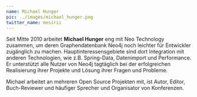 ```yaml
---
name: Michael Hunger
pic: ../images/michael_hunger.png
twitter_name: mesirii
---
```


Seit Mitte 2010 arbeitet <strong>Michael Hunger</strong> eng mit Neo Technology zusammen, um deren Graphendatenbank
Neo4j noch leichter für Entwickler zugänglich zu machen. Hauptinteressensgebiete sind dort Integration mit anderen
Technologien, wie z.B. Spring-Data, Datenimport und Performance. Er unterstützt alle Nutzer von Neo4j tagtäglich bei der
erfolgreichen Realisierung ihrer Projekte und Lösung ihrer Fragen und Probleme.

Michael arbeitet an mehreren Open Source Projekten mit, ist Autor, Editor, Buch-Reviewer und häufiger Sprecher und
Organisator von Konferenzen.
